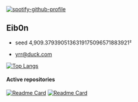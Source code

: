 [![spotify-github-profile](https://spotify-github-profile.kittinanx.com/api/view?uid=x6syqeea9hxzdg67wuyuqubhi&cover_image=true&theme=novatorem&show_offline=false&background_color=000000&interchange=true&bar_color=eab3e6&bar_color_cover=false)](https://spotify-github-profile.kittinanx.com/api/view?uid=x6syqeea9hxzdg67wuyuqubhi&redirect=true)
## Eib0n
- <p>seed 4,909.3793905136319175096571883921²<br>
- yrr@duck.com</p>

[![Top Langs](https://github-readme-stats.vercel.app/api/top-langs/?username=Eib0nn&theme=calm_pink)](https://github.com/anuraghazra/github-readme-stats)

#### Active repositories
[![Readme Card](https://github-readme-stats.vercel.app/api/pin/?username=Eib0nn&repo=Ateneu&theme=calm_pink&show_owner=true)](https://github.com/anuraghazra/github-readme-stats)
[![Readme Card](https://github-readme-stats.vercel.app/api/pin/?username=Eib0nn&repo=Polly&theme=calm_pink&show_owner=true)](https://github.com/anuraghazra/github-readme-stats)





<!---
thirras/thirras is a :sparkles: special :sparkles: repository because its `README.md` (this file) appears on your GitHub profile.
You can click the Preview link to take a look at your changes.
--->

